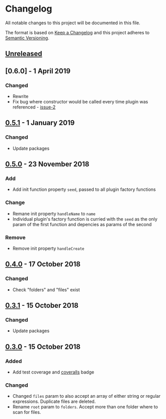 <!-- markdownlint-disable no-duplicate-header line-length -->

# Changelog

All notable changes to this project will be documented in this file.

The format is based on [Keep a Changelog](http://keepachangelog.com/en/1.0.0/)
and this project adheres to [Semantic Versioning](http://semver.org/spec/v2.0.0.html).

## [Unreleased]

## [0.6.0] - 1 April 2019

### Changed

* Rewrite
* Fix bug where constructor would be called every time plugin was referenced - [issue-2](/issues/2)

## [0.5.1] - 1 January 2019

### Changed

* Update packages

## [0.5.0] - 23 November 2018

### Add

* Add init function property `seed`, passed to all plugin factory functions

### Change

* Remane init property `handleName` to `name`
* Individual plugin's factory function is curried with the `seed` as the only param of the first function and depencies as params of the second

### Remove

* Remove init property `handleCreate`

## [0.4.0] - 17 October 2018

### Changed

* Check "folders" and "files" exist

## [0.3.1] - 15 October 2018

### Changed

* Update packages

## [0.3.0] - 15 October 2018

### Added

* Add test coverage and [coveralls](https://coveralls.io/github/asd14/pluginus) badge

### Changed

* Changed `files` param to also accept an array of either string or regular expressions. Duplicate files are deleted.
* Rename `root` param to `folders`. Accept more than one folder where to scan for files.

[Unreleased]: https://github.com/asd14/pluginus/compare/v0.6...HEAD

[0.6]: https://github.com/asd14/pluginus/compare/v0.5.1...v0.6
[0.5.1]: https://github.com/asd14/pluginus/compare/v0.5.0...v0.5.1
[0.5.0]: https://github.com/asd14/pluginus/compare/v0.4.0...v0.5.0
[0.4.0]: https://github.com/asd14/pluginus/compare/v0.3.1...v0.4.0
[0.3.1]: https://github.com/asd14/pluginus/compare/v0.3.0...v0.3.1
[0.3.0]: https://github.com/asd14/pluginus/compare/v0.3.0
